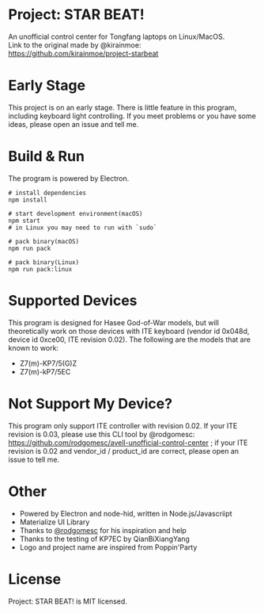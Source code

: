 # Project: STAR BEAT!

An unofficial control center for Tongfang laptops on Linux/MacOS.
<br>
Link to the original made by @kirainmoe: https://github.com/kirainmoe/project-starbeat

# Early Stage


This project is on an early stage. There is little feature in this program, including keyboard light controlling. If you meet problems or you have some ideas, please open an issue and tell me.

# Build & Run


The program is powered by Electron.

```shell
# install dependencies
npm install

# start development environment(macOS)
npm start
# in Linux you may need to run with `sudo`

# pack binary(macOS)
npm run pack

# pack binary(Linux)
npm run pack:linux
```

# Supported Devices


This program is designed for Hasee God-of-War models, but will theoretically work on those devices with ITE keyboard (vendor id 0x048d, device id 0xce00, ITE revision 0.02). The following are the models that are known to work:

- Z7(m)-KP7/5(G)Z
- Z7(m)-kP7/5EC

# Not Support My Device?


This program only support ITE controller with revision 0.02. If your ITE revision is 0.03, please use this CLI tool by @rodgomesc: https://github.com/rodgomesc/avell-unofficial-control-center ; if your ITE revision is 0.02 and vendor_id / product_id are correct, please open an issue to tell me.

# Other

- Powered by Electron and node-hid, written in Node.js/Javascriipt
- Materialize UI Library
- Thanks to [@rodgomesc](https://github.com/rodgomesc) for his inspiration and help
- Thanks to the testing of KP7EC by QianBiXiangYang
- Logo and project name are inspired from Poppin'Party

# License

Project: STAR BEAT! is MIT licensed.
